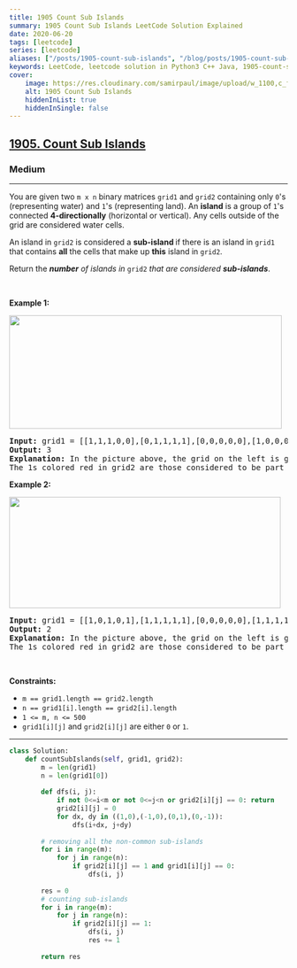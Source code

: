 ```yaml
---
title: 1905 Count Sub Islands
summary: 1905 Count Sub Islands LeetCode Solution Explained
date: 2020-06-20
tags: [leetcode]
series: [leetcode]
aliases: ["/posts/1905-count-sub-islands", "/blog/posts/1905-count-sub-islands", "/1905-count-sub-islands"]
keywords: LeetCode, leetcode solution in Python3 C++ Java, 1905-count-sub-islands solution
cover:
    image: https://res.cloudinary.com/samirpaul/image/upload/w_1100,c_fit,co_rgb:FFFFFF,l_text:Arial_70_bold:1905 Count Sub Islands/problem-solving.webp
    alt: 1905 Count Sub Islands
    hiddenInList: true
    hiddenInSingle: false
---
```



<h2><a href="https://leetcode.com/problems/count-sub-islands/">1905. Count Sub Islands</a></h2><h3>Medium</h3><hr><div><p>You are given two <code>m x n</code> binary matrices <code>grid1</code> and <code>grid2</code> containing only <code>0</code>'s (representing water) and <code>1</code>'s (representing land). An <strong>island</strong> is a group of <code>1</code>'s connected <strong>4-directionally</strong> (horizontal or vertical). Any cells outside of the grid are considered water cells.</p>

<p>An island in <code>grid2</code> is considered a <strong>sub-island </strong>if there is an island in <code>grid1</code> that contains <strong>all</strong> the cells that make up <strong>this</strong> island in <code>grid2</code>.</p>

<p>Return the <em><strong>number</strong> of islands in </em><code>grid2</code> <em>that are considered <strong>sub-islands</strong></em>.</p>

<p>&nbsp;</p>
<p><strong class="example">Example 1:</strong></p>
<img alt="" src="https://assets.leetcode.com/uploads/2021/06/10/test1.png" style="width: 493px; height: 205px;">
<pre><strong>Input:</strong> grid1 = [[1,1,1,0,0],[0,1,1,1,1],[0,0,0,0,0],[1,0,0,0,0],[1,1,0,1,1]], grid2 = [[1,1,1,0,0],[0,0,1,1,1],[0,1,0,0,0],[1,0,1,1,0],[0,1,0,1,0]]
<strong>Output:</strong> 3
<strong>Explanation: </strong>In the picture above, the grid on the left is grid1 and the grid on the right is grid2.
The 1s colored red in grid2 are those considered to be part of a sub-island. There are three sub-islands.
</pre>

<p><strong class="example">Example 2:</strong></p>
<img alt="" src="https://assets.leetcode.com/uploads/2021/06/03/testcasex2.png" style="width: 491px; height: 201px;">
<pre><strong>Input:</strong> grid1 = [[1,0,1,0,1],[1,1,1,1,1],[0,0,0,0,0],[1,1,1,1,1],[1,0,1,0,1]], grid2 = [[0,0,0,0,0],[1,1,1,1,1],[0,1,0,1,0],[0,1,0,1,0],[1,0,0,0,1]]
<strong>Output:</strong> 2 
<strong>Explanation: </strong>In the picture above, the grid on the left is grid1 and the grid on the right is grid2.
The 1s colored red in grid2 are those considered to be part of a sub-island. There are two sub-islands.
</pre>

<p>&nbsp;</p>
<p><strong>Constraints:</strong></p>

<ul>
	<li><code>m == grid1.length == grid2.length</code></li>
	<li><code>n == grid1[i].length == grid2[i].length</code></li>
	<li><code>1 &lt;= m, n &lt;= 500</code></li>
	<li><code>grid1[i][j]</code> and <code>grid2[i][j]</code> are either <code>0</code> or <code>1</code>.</li>
</ul>
</div>

---




```python
class Solution:
    def countSubIslands(self, grid1, grid2):
        m = len(grid1) 
        n = len(grid1[0])
        
        def dfs(i, j):
            if not 0<=i<m or not 0<=j<n or grid2[i][j] == 0: return 
            grid2[i][j] = 0
            for dx, dy in ((1,0),(-1,0),(0,1),(0,-1)):
                dfs(i+dx, j+dy)
                
        # removing all the non-common sub-islands
        for i in range(m):
            for j in range(n):
                if grid2[i][j] == 1 and grid1[i][j] == 0:
                    dfs(i, j)
        
        res = 0
        # counting sub-islands
        for i in range(m):
            for j in range(n):
                if grid2[i][j] == 1: 
                    dfs(i, j)
                    res += 1
        
        return res
                
        
        

```
